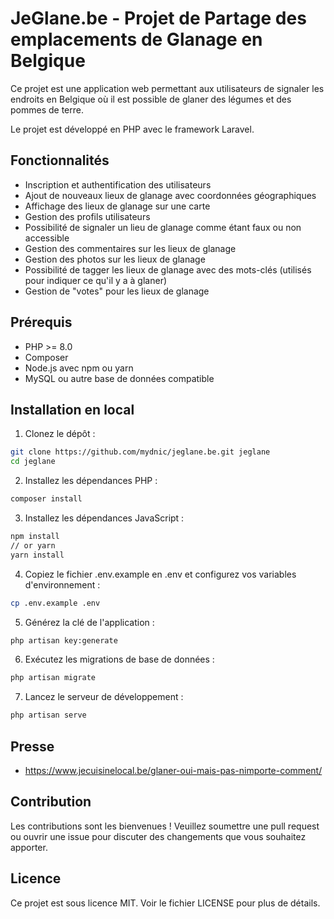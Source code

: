 # JeGlane.be - Projet de Partage des emplacements de Glanage en Belgique

Ce projet est une application web permettant aux utilisateurs de signaler les endroits en Belgique où il est possible de glaner des légumes et des pommes de terre.

Le projet est développé en PHP avec le framework Laravel.

## Fonctionnalités

- Inscription et authentification des utilisateurs
- Ajout de nouveaux lieux de glanage avec coordonnées géographiques
- Affichage des lieux de glanage sur une carte
- Gestion des profils utilisateurs
- Possibilité de signaler un lieu de glanage comme étant faux ou non accessible
- Gestion des commentaires sur les lieux de glanage
- Gestion des photos sur les lieux de glanage
- Possibilité de tagger les lieux de glanage avec des mots-clés (utilisés pour indiquer ce qu'il y a à glaner)
- Gestion de "votes" pour les lieux de glanage

## Prérequis

- PHP >= 8.0
- Composer
- Node.js avec npm ou yarn
- MySQL ou autre base de données compatible

## Installation en local

1. Clonez le dépôt :
```bash
git clone https://github.com/mydnic/jeglane.be.git jeglane
cd jeglane
```

2. Installez les dépendances PHP :  
```bash
composer install
```

3. Installez les dépendances JavaScript :  
```bash
npm install
// or yarn
yarn install
```

4. Copiez le fichier .env.example en .env et configurez vos variables d'environnement :  
```bash  
cp .env.example .env
```

5. Générez la clé de l'application :
```bash
php artisan key:generate
```

6. Exécutez les migrations de base de données :
```bash
php artisan migrate
```

7. Lancez le serveur de développement :
```bash
php artisan serve
```

## Presse

- https://www.jecuisinelocal.be/glaner-oui-mais-pas-nimporte-comment/

## Contribution
Les contributions sont les bienvenues ! Veuillez soumettre une pull request ou ouvrir une issue pour discuter des changements que vous souhaitez apporter.  

## Licence
Ce projet est sous licence MIT. Voir le fichier LICENSE pour plus de détails.

